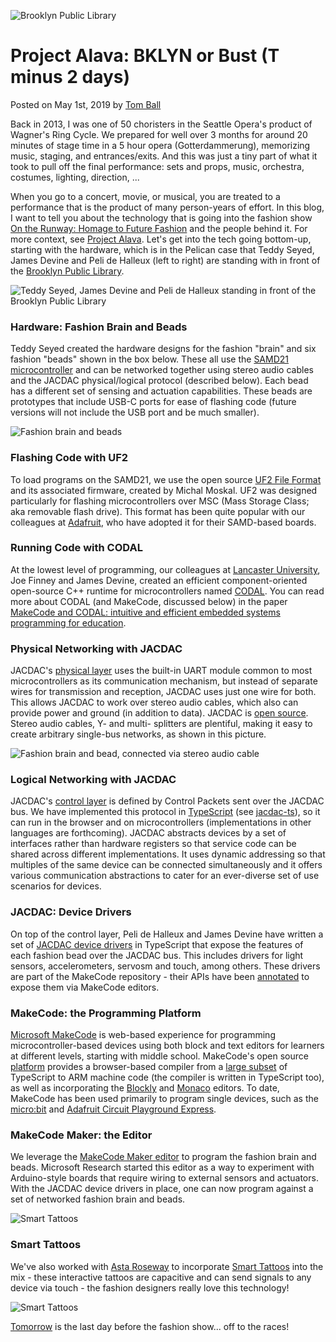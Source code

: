 ![Brooklyn Public Library](/static/blog/alava/bklyn_pub_lib_night.jpg)

# Project Alava: BKLYN or Bust (T minus 2 days)

Posted on May 1st, 2019 by [Tom Ball](https://www.microsoft.com/en-us/research/people/tball/)

Back in 2013, I was one of 50 choristers in the Seattle Opera's product of Wagner's Ring Cycle. We prepared for well over 3 months for around 20 minutes of stage time in a 5 hour opera (Gotterdammerung), memorizing music, staging, and entrances/exits. And this was just a tiny part of what it took to pull off the final performance: sets and props, music, orchestra, costumes, lighting, direction, ...

When you go to a concert, movie, or musical, you are treated to a performance that is the
product of many person-years of effort. In this blog, I want to tell you about
the technology that is going into the fashion show [On the Runway: Homage to Future Fashion](https://bfahomagetofuturefashion.eventbrite.com/) and the people behind it. For more context, see
[Project Alava](/blog/alava/alava). Let's get into the tech going bottom-up, starting
with the hardware, which is in the Pelican case that Teddy Seyed, James Devine and Peli de Halleux 
(left to right) are standing with in front of the [Brooklyn Public Library](https://www.bklynlibrary.org/locations/central).

![Teddy Seyed, James Devine and Peli de Halleux standing in front of the Brooklyn Public Library](/static/blog/alava/trio.jpg)

### Hardware: Fashion Brain and Beads

Teddy Seyed created the hardware designs for the fashion "brain" and six fashion "beads" shown in the box below.  These all use the [SAMD21 microcontroller](https://www.microchip.com/wwwproducts/en/ATSAMD21G18) and can be networked together using stereo audio cables and the JACDAC physical/logical protocol (described below). Each bead has a different set of sensing and actuation capabilities. These beads are prototypes that include USB-C ports for ease of flashing code (future versions will not include the USB port and be much smaller). 

![Fashion brain and beads](/static/blog/alava/boxBrainBeads.jpg)

### Flashing Code with UF2

To load programs on the SAMD21, we use the open source [UF2 File Format](https://makecode.com/blog/one-chip-to-flash-them-all) and its associated firmware, created by Michal Moskal. UF2
was designed particularly for flashing microcontrollers over MSC (Mass Storage Class; 
aka removable flash drive). This
format has been quite popular with our colleagues at [Adafruit](https://www.adafruit.com),
who have adopted it for their SAMD-based boards. 

### Running Code with CODAL

At the lowest level of programming, our colleagues at [Lancaster University](https://www.lancaster.ac.uk/),
Joe Finney and James Devine, created 
an efficient component-oriented open-source C++ runtime for microcontrollers
named [CODAL](https://github.com/lancaster-university/codal).
You can read more about CODAL (and MakeCode, discussed below) in the paper
[MakeCode and CODAL: intuitive and efficient embedded systems programming for education](https://www.microsoft.com/en-us/research/publication/makecode-and-codal-intuitive-and-efficient-embedded-systems-programming-for-education/).

### Physical Networking with JACDAC

JACDAC's [physical layer](https://jacdac.org/#physical-layer-specifications) uses the built-in UART module common to most microcontrollers as its communication mechanism, but instead of separate wires for transmission and reception, JACDAC uses just one wire for both.
This allows JACDAC to work over stereo audio cables, which also
can provide power and ground (in addition to data). JACDAC is [open source](https://github.com/jacdac).
Stereo audio cables, Y- and multi- splitters are plentiful, 
making it easy to create arbitrary single-bus networks, as shown in this picture.

![Fashion brain and bead, connected via stereo audio cable](/static/blog/alava/jacdac.jpg)

### Logical Networking with JACDAC

JACDAC's [control layer](https://jacdac.org/#control-layer) is defined by Control Packets sent over the JACDAC bus.  We have implemented this protocol in [TypeScript](https://www.typescriptlang.org) (see [jacdac-ts](https://github.com/jacdac/jacdac-ts)), so it can run in the browser and on microcontrollers (implementations in other languages are forthcoming). JACDAC abstracts devices by a set of interfaces rather than hardware registers so that service code can be shared across different implementations. It uses dynamic addressing so that multiples of the same device can be connected simultaneously and it offers various communication abstractions to cater for an ever-diverse set of use scenarios for devices. 

### JACDAC: Device Drivers

On top of the control layer, Peli de Halleux and James Devine have written a set of [JACDAC device drivers](https://github.com/Microsoft/pxt-common-packages/tree/master/libs/jacdac-drivers) in TypeScript that expose the features of each fashion bead over the JACDAC bus. This includes drivers for light sensors, accelerometers, servosm and touch, among others.  These drivers are part of the MakeCode repository - their APIs have been [annotated](https://makecode.com/defining-blocks) to expose them via MakeCode editors.

### MakeCode: the Programming Platform

[Microsoft MakeCode](https://www.makecode.com) is web-based experience for programming microcontroller-based devices using 
both block and text editors for learners at different levels, starting with middle school. 
MakeCode's open source [platform](https://github.com/microsoft/pxt) provides
 a browser-based compiler from a [large subset](/language) of TypeScript to ARM machine code (the compiler is written in TypeScript too), as well as incorporating the [Blockly](https://developers.google.com/blockly/) and [Monaco](https://microsoft.github.io/monaco-editor/index.html) editors.
To date, MakeCode has been used primarily to program single devices, 
such as the [micro:bit](https://makecode.microbit.org) and
[Adafruit Circuit Playground Express](https://makecode.adafruit.com).

### MakeCode Maker: the Editor

We leverage the [MakeCode Maker editor](https://maker.makecode.com) to program the fashion brain and beads.
Microsoft Research started this editor as a way to experiment with Arduino-style boards that require wiring
to external sensors and actuators. With the JACDAC device drivers in place, one can now program against
a set of networked fashion brain and beads.

![Smart Tattoos](/static/blog/alava/maker_beads.jpg)

### Smart Tattoos

We've also worked with [Asta Roseway]() to incorporate [Smart Tattoos](https://www.microsoft.com/en-us/research/project/smart-tattoos/)
into the mix - these interactive tattoos are capacitive and can send signals to any device via touch - the fashion designers
really love this technology!

![Smart Tattoos](/static/blog/alava/smart_tattoo.jpg)

[Tomorrow](/blog/alava/bdale-tminus1) is the last day before the fashion show... off to the races!



